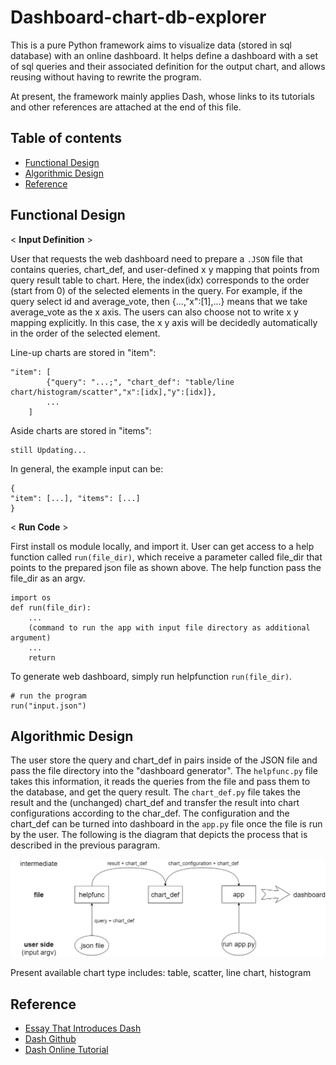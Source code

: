 # Dashboard-chart-db-explorer
This is a pure Python framework aims to visualize data (stored in sql database) with an online dashboard. It helps define a dashboard with a set of sql queries and their associated definition for the output chart, and allows reusing without having to rewrite the program.   

At present, the framework mainly applies Dash, whose links to its tutorials and other references are attached at the end of this file. 

## Table of contents
* [Functional Design](#Functional-Design)
* [Algorithmic Design](#Algorithmic-Design)
* [Reference](#Reference)

## Functional Design
< __Input Definition__ >  

User that requests the web dashboard need to prepare a `.JSON` file that contains queries, chart_def, and user-defined x y mapping that points from query result table to chart. Here, the index(idx) corresponds to the order (start from 0) of the selected elements in the query. For example, if the query select id and average_vote, then {...,"x":[1],...} means that we take average_vote as the x axis. The users can also choose not to write x y mapping explicitly. In this case, the x y axis will be decidedly automatically in the order of the selected element.  

Line-up charts are stored in "item":
```
"item": [
        {"query": "...;", "chart_def": "table/line chart/histogram/scatter","x":[idx],"y":[idx]},  
        ...
    ]
```
Aside charts are stored in "items":
```
still Updating...
```
In general, the example input can be:
```
{
"item": [...], "items": [...]
}
```
< __Run Code__ >   

First install os module locally, and import it. User can get access to a help function called `run(file_dir)`, which receive a parameter called file_dir that points to the prepared json file as shown above. The help function pass the file_dir as an argv.  

```
import os
def run(file_dir): 
    ...
    (command to run the app with input file directory as additional argument)
    ...
    return
```
To generate web dashboard, simply run helpfunction `run(file_dir)`.
```
# run the program
run("input.json") 
```

## Algorithmic Design
The user store the query and chart_def in pairs inside of the JSON file and pass the file directory into the "dashboard generator". The `helpfunc.py` file takes this information, it reads the queries from the file and pass them to the database, and get the query result. The `chart_def.py` file takes the result and the (unchanged) chart_def and transfer the result into chart configurations according to the char_def. The configuration and the chart_def can be turned into dashboard in the `app.py` file once the file is run by the user.
The following is the diagram that depicts the process that is described in the previous paragram.

![This is an image](/algorithm_diagram.png)

Present available chart type includes: table, scatter, line chart, histogram

## Reference
* [Essay That Introduces Dash](https://medium.com/plotly/introducing-dash-5ecf7191b503)
* [Dash Github](https://github.com/plotly/dash/)
* [Dash Online Tutorial](https://dash.plotly.com/)
